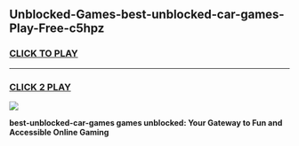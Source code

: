
## Unblocked-Games-best-unblocked-car-games-Play-Free-c5hpz
<h3>
<a href="https://premium76.site?title=best-unblocked-car-games&ref=19M">CLICK TO PLAY</a></h3>
<hr>

<h3>
<a href="https://premium76.site?title=best-unblocked-car-games&ref=19M">CLICK 2 PLAY</a>
  
</h3>

<a href="https://premium76.site?title=best-unblocked-car-games&ref=19M"><img src="https://clearcache.store/games.png"></a>


**best-unblocked-car-games games unblocked: Your Gateway to Fun and Accessible Online Gaming**
